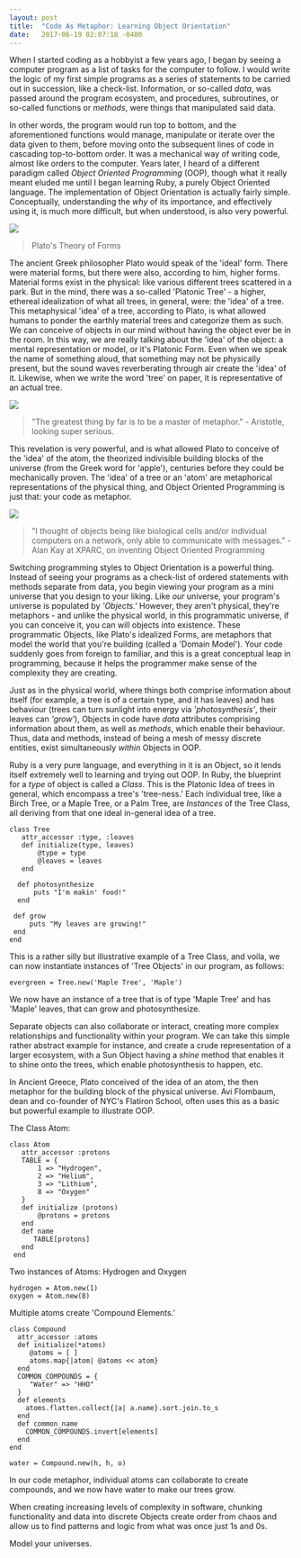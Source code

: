 ```yaml
---
layout: post
title:  "Code As Metaphor: Learning Object Orientation"
date:   2017-06-19 02:07:18 -0400
---
```


When I started coding as a hobbyist a few years ago, I began by seeing a computer program as a list of tasks for the computer to follow. I would write the logic of my first simple programs as a series of statements to be carried out in succession, like a check-list. Information, or so-called *data*, was passed around the program ecosystem, and procedures, subroutines, or so-called functions or *methods*, were things that manipulated said data. 

In other words, the program would run top to bottom, and the aforementioned functions would manage, manipulate or iterate over the data given to them, before moving onto the subsequent lines of code in cascading top-to-bottom order. It was a mechanical way of writing code, almost like orders to the computer. Years later, I heard of a different paradigm called *Object Oriented Programming* (OOP),  though what it really meant eluded me until I began learning Ruby, a purely Object Oriented language. The implementation of Object Orientation is actually fairly simple. Conceptually, understanding the *why* of its importance, and effectively using it, is much more difficult, but when understood, is also very powerful.

![](https://10philosophycm.wikispaces.com/file/view/Platonic%20Forms%202.jpg/387085090/468x348/Platonic%20Forms%202.jpg)
> Plato's Theory of Forms

The ancient Greek philosopher Plato would speak of the 'ideal' form. There were material forms, but there were also, according to him, higher forms. Material forms exist in the physical: like various different trees scattered in a park. But in the mind, there was a so-called 'Platonic Tree' - a higher, ethereal idealization of what all trees, in general, were: the 'idea' of a tree. This metaphysical 'idea' of a tree, according to Plato, is what allowed humans to ponder the earthly material trees and categorize them as such. We can conceive of objects in our mind without having the object ever be in the room. In this way, we are really talking about the 'idea' of the object: a mental representation or model, or it's Platonic Form. Even when we speak the name of something aloud, that something may not be physically present, but the sound waves reverberating through air create the 'idea' of it. Likewise, when we write the word 'tree' on paper, it is representative of an actual tree. 

![](http://johnnyholland.org/wp-content/uploads/2011/12/aristotle-header.jpg)
> "The greatest thing by far is to be a master of metaphor." - Aristotle, looking super serious.

This revelation is very powerful, and is what allowed Plato to conceive of the 'idea' of the atom, the theorized indivisible building blocks of the universe (from the Greek word for 'apple'), centuries before they could be mechanically proven. The 'idea' of a tree or an 'atom' are metaphorical representations of the physical thing, and Object Oriented Programming is just that: your code as metaphor.

![](http://www.thepositiveencourager.global/wp-content/uploads/2013/05/Alan-kay.jpg)
> "I thought of objects being like biological cells and/or individual computers on a network, only able to communicate with messages." - Alan Kay at XPARC, on inventing Object Oriented Programming

Switching programming styles to Object Orientation is a powerful thing. Instead of seeing your programs as a check-list of ordered statements with methods separate from data, you begin viewing your program as a mini universe that you design to your liking. Like *our* universe, your program's universe is populated by *'Objects.'* However, they aren't physical, they're metaphors - and unlike the physical world, in this programmatic universe, if you can conceive it, you can will objects into existence. These programmatic Objects, like Plato's idealized Forms, are metaphors that model the world that you're building (called a 'Domain Model'). Your code suddenly goes from foreign to familiar, and this is a great conceptual leap in programming, because it helps the programmer make sense of the complexity they are creating. 

Just as in the physical world, where things both comprise information about itself (for example, a tree is of a certain type, and it has leaves) and has behaviour (trees can turn sunlight into energy via *'photosynthesis'*, their leaves can *'grow'*), Objects in code have *data* attributes comprising information about them, as well as *methods*, which enable their behaviour. Thus, data and methods, instead of being a mesh of messy discrete entities, exist simultaneously *within* Objects in OOP. 

Ruby is a very pure language, and everything in it is an Object, so it lends itself extremely well to learning and trying out OOP. In Ruby, the blueprint for a *type* of object is called a *Class*. This is the Platonic Idea of trees in general, which encompass a tree's 'tree-ness.' Each individual tree, like a Birch Tree, or a Maple Tree, or a Palm Tree, are *Instances* of the Tree Class, all deriving from that one ideal in-general idea of a tree. 

```
class Tree
   attr_accessor :type, :leaves
   def initialize(type, leaves)
       @type = type
       @leaves = leaves
   end

  def photosynthesize
      puts "I'm makin' food!"
  end

 def grow
     puts "My leaves are growing!"
 end
end
```

This is a rather silly but illustrative example of a Tree Class, and voila, we can now instantiate instances of 'Tree Objects' in our program, as follows:

```
evergreen = Tree.new('Maple Tree', 'Maple')
```

We now have an instance of a tree that is of type 'Maple Tree' and has 'Maple' leaves, that can grow and photosynthesize. 

Separate objects can also collaborate or interact, creating more complex relationships and functionality within your program. We can take this simple rather abstract example for instance, and create a crude representation of a larger ecosystem, with a Sun Object having a *shine* method that enables it to shine onto the trees, which enable photosynthesis to happen, etc. 

In Ancient Greece, Plato conceived of the idea of an atom, the then metaphor for the building block of the physical universe. Avi Flombaum, dean and co-founder of NYC's Flatiron School, often uses this as a basic but powerful example to illustrate OOP. 

The Class Atom:

```
class Atom
   attr_accessor :protons
   TABLE = {
       1 => "Hydrogen",
       2 => "Helium",
       3 => "Lithium",
       8 => "Oxygen"
   }
   def initialize (protons)
       @protons = protons
   end
   def name
      TABLE[protons]
   end
 end
```

Two instances of Atoms: Hydrogen and Oxygen

```
hydrogen = Atom.new(1)
oxygen = Atom.new(8)
```

Multiple atoms create 'Compound Elements.'

```
class Compound
  attr_accessor :atoms
  def initialize(*atoms)
     @atoms = [ ]
     atoms.map{|atom| @atoms << atom}
  end 
  COMMON_COMPOUNDS = {
     "Water" => "HHO"
  }
  def elements
    atoms.flatten.collect{|a| a.name}.sort.join.to_s
  end
  def common_name
    COMMON_COMPOUNDS.invert[elements]
  end
end
```

```
water = Compound.new(h, h, o)
```

In our code metaphor, individual atoms can collaborate to create compounds, and we now have water to make our trees grow.

When creating increasing levels of complexity in software, chunking functionality and data into discrete Objects create order from chaos and allow us to find patterns and logic from what was once just 1s and 0s. 

Model your universes.
